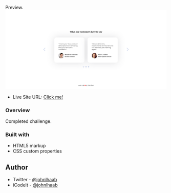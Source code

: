 Preview.
![](/assets/images/screenshot.png)

- Live Site URL: [Click me!](https://johnhaab.github.io/Task-Manager)

### Overview

Completed challenge.

### Built with

- HTML5 markup
- CSS custom properties

## Author

- Twitter - [@johnlhaab](https://www.twitter.com/johnlhaab)
- iCodeIt - [@johnlhaab](https://twitter.com/iCodeThis)
